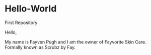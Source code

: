 # Hello-World
First Repository

Hello,

My name is Fayven Pugh and I am the owner of Fayvorite Skin Care. Formally known as Scrubz by Fay.
